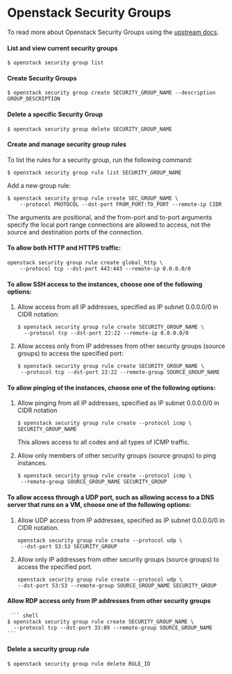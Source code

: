 # Openstack Security Groups

To read more about Openstack Security Groups using the [upstream docs](https://docs.openstack.org/nova/queens/admin/security-groups.html).

#### List and view current security groups

``` shell
$ openstack security group list
```

#### Create Security Groups

``` shell
$ openstack security group create SECURITY_GROUP_NAME --description GROUP_DESCRIPTION
```

#### Delete a specific Security Group

``` shell
$ openstack security group delete SECURITY_GROUP_NAME
```

#### Create and manage security group rules

To list the rules for a security group, run the following command:

``` shell
$ openstack security group rule list SECURITY_GROUP_NAME
```

Add a new group rule:

``` shell
$ openstack security group rule create SEC_GROUP_NAME \
    --protocol PROTOCOL --dst-port FROM_PORT:TO_PORT --remote-ip CIDR
```

The arguments are positional, and the from-port and to-port arguments specify the local port range connections are allowed to access, not the source and destination ports of the connection.

#### To allow both HTTP and HTTPS traffic:

``` shell
openstack security group rule create global_http \
    --protocol tcp --dst-port 443:443 --remote-ip 0.0.0.0/0
```

#### To allow SSH access to the instances, choose one of the following options:

1. Allow access from all IP addresses, specified as IP subnet 0.0.0.0/0 in CIDR notation:

    ``` shell
    $ openstack security group rule create SECURITY_GROUP_NAME \
      --protocol tcp --dst-port 22:22 --remote-ip 0.0.0.0/0
    ```
2. Allow access only from IP addresses from other security groups (source groups) to access the specified port:

     ``` shell
    $ openstack security group rule create SECURITY_GROUP_NAME \
      --protocol tcp --dst-port 22:22 --remote-group SOURCE_GROUP_NAME
    ```
#### To allow pinging of the instances, choose one of the following options:

1. Allow pinging from all IP addresses, specified as IP subnet 0.0.0.0/0 in CIDR notation

     ``` shell
    $ openstack security group rule create --protocol icmp \
    SECURITY_GROUP_NAME
    ```
    This allows access to all codes and all types of ICMP traffic.

2. Allow only members of other security groups (source groups) to ping instances.
     ``` shell
    $ openstack security group rule create --protocol icmp \
      --remote-group SOURCE_GROUP_NAME SECURITY_GROUP
    ```
#### To allow access through a UDP port, such as allowing access to a DNS server that runs on a VM, choose one of the following options:

1. Allow UDP access from IP addresses, specified as IP subnet 0.0.0.0/0 in CIDR notation.
     ``` shell
    openstack security group rule create --protocol udp \
      --dst-port 53:53 SECURITY_GROUP
    ```
2. Allow only IP addresses from other security groups (source groups) to access the specified port.

    ``` shell
    openstack security group rule create --protocol udp \
    --dst-port 53:53 --remote-group SOURCE_GROUP_NAME SECURITY_GROUP
    ```
####  Allow RDP access only from IP addresses from other security groups

     ``` shell
    $ openstack security group rule create SECURITY_GROUP_NAME \
      --protocol tcp --dst-port 33:89 --remote-group SOURCE_GROUP_NAME
    ```
#### Delete a security group rule

``` shell
$ openstack security group rule delete RULE_ID
```
